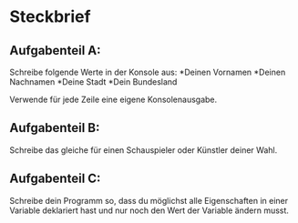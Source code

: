 # Steckbrief

## Aufgabenteil A:

Schreibe folgende Werte in der Konsole aus:
*Deinen Vornamen
*Deinen Nachnamen
*Deine Stadt
*Dein Bundesland

Verwende für jede Zeile eine eigene Konsolenausgabe.

## Aufgabenteil B:
Schreibe das gleiche für einen Schauspieler oder Künstler deiner Wahl.

## Aufgabenteil C:
Schreibe dein Programm so, dass du möglichst alle Eigenschaften in einer Variable deklariert hast und nur noch den Wert der Variable ändern musst.
